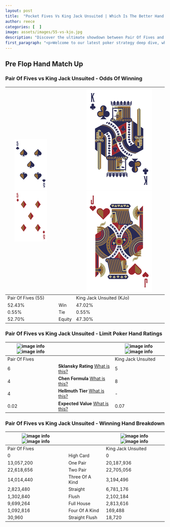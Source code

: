 ```yaml
---
layout: post
title:  "Pocket Fives Vs King Jack Unsuited | Which Is The Better Hand In Poker? A Complete Guide"
author: reece
categories: [  ]
image: assets/images/55-vs-kjo.jpg
description: "Discover the ultimate showdown between Pair Of Fives and King Jack Unsuited in poker! Uncover the odds, strategies, and scenarios where one hand triumphs over the other. Get ready to up your poker game with this thrilling analysis."
first_paragraph: "<p>Welcome to our latest poker strategy deep dive, where we're pitting two distinct hands against each other in a high-stakes showdown: Pair Of Fives vs King Jack Unsuited.</p><p>In the dynamic world of poker, every decision counts, and knowing which hand holds the upper hand is key to your success at the table.</p><p>In this article, we'll dissect these two hands, explore the scenarios where one dominates the other, and equip you with the knowledge to make strategic choices that can tip the odds in your favor.</p><p>Get ready to unravel the intriguing dynamics of these poker hands and elevate your game to new heights.</p>"
---
```




[comment]: # (sp0)

## Pre Flop Hand Match Up

<div class="table hand-ratings" markdown="1"> 



### Pair Of Fives vs King Jack Unsuited - Odds Of Winning


    
| ![image info](assets/images/hand1/5.png) ![image info](assets/images/hand1/5o.png) |  | ![image info](assets/images/hand2/k.png) ![image info](assets/images/hand2/jo.png) |
| -------- | -------- | -------- |
| Pair Of Fives (55) |  | King Jack Unsuited (KJo) |
| 52.43% | Win | 47.02% |
| 0.55% | Tie | 0.55% |
| 52.70% | Equity | 47.30% |




[comment]: # (sp1)



### Pair Of Fives vs King Jack Unsuited - Limit Poker Hand Ratings


    
| ![image info](https://www.riverpairs.com/assets/images/hand1/5.png) ![image info](https://www.riverpairs.com/assets/images/hand1/5o.png) |  | ![image info](https://www.riverpairs.com/assets/images/hand2/k.png) ![image info](https://www.riverpairs.com/assets/images/hand2/jo.png) |
| -------- | -------- | -------- |
| Pair Of Fives |  | King Jack Unsuited |
| 6 | **Sklansky Rating** [What is this?](/sklansky-rating-explained) | 5 |
| 4 | **Chen Formula** [What is this?](/chen-formula-explained) | 8 |
| 4 | **Hellmuth Tier** [What is this?](/Hellmuth-tier-explained) | - |
| 0.02 | **Expected Value** [What is this?](/expected-value-explained) | 0.07 |




[comment]: # (sp2)



### Pair Of Fives vs King Jack Unsuited - Winning Hand Breakdown


    
| ![image info](https://www.riverpairs.com/assets/images/hand1/5.png) ![image info](https://www.riverpairs.com/assets/images/hand1/5o.png) |  | ![image info](https://www.riverpairs.com/assets/images/hand2/k.png) ![image info](https://www.riverpairs.com/assets/images/hand2/jo.png) |
| -------- | -------- | -------- |
| Pair Of Fives |  | King Jack Unsuited |
| 0 | High Card | 0 |
| 13,057,200 | One Pair | 20,187,936 |
| 22,618,656 | Two Pair | 22,705,056 |
| 14,014,440 | Three Of A Kind | 3,194,496 |
| 2,823,480 | Straight | 6,781,176 |
| 1,302,840 | Flush | 2,102,184 |
| 9,699,264 | Full House | 2,813,616 |
| 1,092,816 | Four Of A Kind | 169,488 |
| 30,960 | Straight Flush | 18,720 |




[comment]: # (sp3)



</div>

[comment]: # (sp4)



[comment]: # (sp5)

